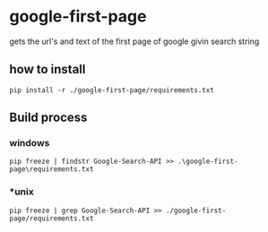 # google-first-page
 gets the url's and text of the first page of google givin search string



## how to install 
```
pip install -r ./google-first-page/requirements.txt
```

## Build process

### windows
```
pip freeze | findstr Google-Search-API >> .\google-first-page\requirements.txt
```

### *unix
```
pip freeze | grep Google-Search-API >> ./google-first-page/requirements.txt
```